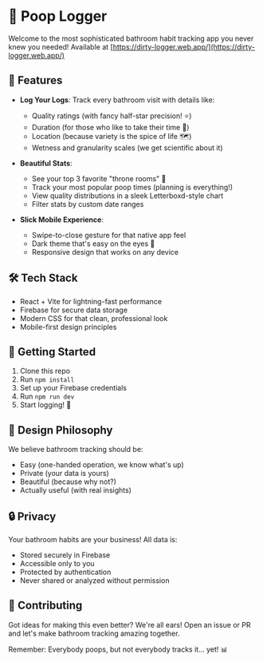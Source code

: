# 💩 Poop Logger

Welcome to the most sophisticated bathroom habit tracking app you never knew you needed!
Available at [https://dirty-logger.web.app/](https://dirty-logger.web.app/)

## 🌟 Features

- **Log Your Logs**: Track every bathroom visit with details like:
  - Quality ratings (with fancy half-star precision! ⭐)
  - Duration (for those who like to take their time 📱)
  - Location (because variety is the spice of life 🗺️)
  - Wetness and granularity scales (we get scientific about it)

- **Beautiful Stats**: 
  - See your top 3 favorite "throne rooms" 🚽
  - Track your most popular poop times (planning is everything!)
  - View quality distributions in a sleek Letterboxd-style chart
  - Filter stats by custom date ranges

- **Slick Mobile Experience**:
  - Swipe-to-close gesture for that native app feel
  - Dark theme that's easy on the eyes 🌙
  - Responsive design that works on any device

## 🛠️ Tech Stack

- React + Vite for lightning-fast performance
- Firebase for secure data storage
- Modern CSS for that clean, professional look
- Mobile-first design principles

## 🚀 Getting Started

1. Clone this repo
2. Run `npm install`
3. Set up your Firebase credentials
4. Run `npm run dev`
5. Start logging! 📝

## 🎨 Design Philosophy

We believe bathroom tracking should be:
- Easy (one-handed operation, we know what's up)
- Private (your data is yours)
- Beautiful (because why not?)
- Actually useful (with real insights)

## 🔒 Privacy

Your bathroom habits are your business! All data is:
- Stored securely in Firebase
- Accessible only to you
- Protected by authentication
- Never shared or analyzed without permission

## 🤝 Contributing

Got ideas for making this even better? We're all ears! Open an issue or PR and let's make bathroom tracking amazing together.

Remember: Everybody poops, but not everybody tracks it... yet! 📊
